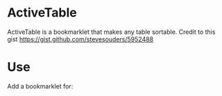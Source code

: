 # ActiveTable
ActiveTable is a bookmarklet that makes any table sortable. Credit to this gist https://gist.github.com/stevesouders/5952488

# Use
Add a bookmarklet for:
``` javascript:(function(){ var jselem=document.createElement('SCRIPT'); jselem.type='text/javascript'; jselem.src='https://cdn.jsdelivr.net/gh/scootec/ActiveTable/activeTable.js'; document.getElementsByTagName('head')[0].appendChild(jselem); })();